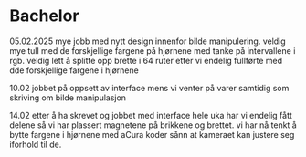 # Bachelor
05.02.2025
mye jobb med nytt design innenfor bilde manipulering. veldig mye tull med de forskjellige fargene på hjørnene med tanke på intervallene i rgb. veldig lett å splitte opp brette i 64 ruter etter vi endelig fullførte med dde forskjellige fargene i hjørnene

10.02 
jobbet på oppsett av interface mens vi venter på varer samtidig som skriving om bilde manipulasjon

14.02
etter å ha skrevet og jobbet med interface hele uka har vi endelig fått delene så vi har plassert magnetene på brikkene og brettet. vi har nå tenkt å bytte fargene i hjørnene med aCura koder sånn at  kameraet kan justere seg iforhold til de.
